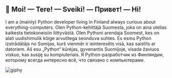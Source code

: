 ## 👋 Moi! — Tere! — Sveiki! — Привет! — Hi!

I am a (mainly) Python developer living in Finland always curious about everything-computers.
Olen Python-kehittäjä Suomesta, joka on aina utelias kaikesta tietokoneisiin liittyvästä.
Olen Pythoni arendaja Soomest, kes on alati uudishimulik kõige arvutitega seonduva suhtes.
Es esmu Python izstrādātājs no Somijas, kurš vienmēr ir ieinteresēts visā, kas saistīts ar datoriem.
Aš esu „Python“ kūrėjas, gyvenantis Suomijoje, visada žaviuos viskuo, kas susiję su kompiuteriais.
Я Python-разработчик из Финляндии, которому всегда интересно всё, что связано с компьютерами.

![giphy](https://github.com/user-attachments/assets/186cbb4a-5a48-466a-baf9-38289caa72f5)
